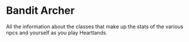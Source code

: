 # Bandit Archer


All the information about the classes that make up the stats of the various npcs and yourself as you play Heartlands.